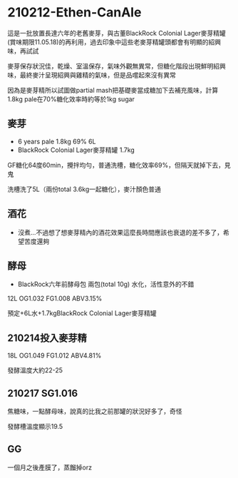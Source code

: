 # 210212-Ethen-CanAle

這是一批放置長達六年的老舊麥芽，與古董BlackRock Colonial Lager麥芽精罐(賞味期限11.05.18)的再利用，過去印象中這些老麥芽精罐頭都會有明顯的紹興味，再試試

麥芽保存狀況佳，乾燥、室溫保存，氣味外觀無異常，但糖化階段出現鮮明紹興味，最終麥汁呈現紹興與雞精的氣味，但是品嚐起來沒有異常

因為是麥芽精所以試圖做partial mash把基礎麥當成糖加下去補充風味，計算1.8kg pale在70%糖化效率時約等於1kg sugar

## 麥芽
* 6 years pale 1.8kg 69% 6L
* BlackRock Colonial Lager麥芽精罐 1.7kg

GF糖化64度60min，攪拌均勻，普通洗槽，糖化效率69%，但隔天就掉下去，見鬼

洗槽洗了5L（兩份total 3.6kg一起糖化），麥汁顏色普通

## 酒花
* 沒煮...不過想了想麥芽精內的酒花效果這麼長時間應該也衰退的差不多了，希望苦度還夠

## 酵母
* BlackRock六年前酵母包 兩包(total 10g) 水化，活性意外的不錯

12L OG1.032 FG1.008 ABV3.15% 

預定+6L水+1.7kgBlackRock Colonial Lager麥芽精罐

## 210214投入麥芽精

18L OG1.049 FG1.012 ABV4.81%

發酵溫度大約22-25

## 210217 SG1.016 

焦糖味，一點酵母味，說真的比我之前那罐的狀況好多了，奇怪

發酵槽溫度顯示19.5

## GG

一個月之後產膜了，蒸餾掉orz